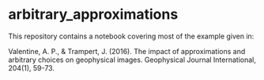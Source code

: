 # arbitrary_approximations

This repository contains a notebook covering most of the example given in:

Valentine, A. P., & Trampert, J. (2016). The impact of approximations and arbitrary choices on geophysical images. Geophysical Journal International, 204(1), 59-73.

